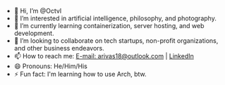 - 👋 Hi, I’m @Octvl
- 👀 I’m interested in artificial intelligence, philosophy, and photography.
- 🌱 I’m currently learning containerization, server hosting, and web development.
- 💞️ I’m looking to collaborate on tech startups, non-profit organizations, and other business endeavors. 
- 📫 How to reach me: <a href="mailto:arivas18@outlook.com">E-mail: arivas18@outlook.com </a> | [LinkedIn](https://www.linkedin.com/in/arivas14)
- 😄 Pronouns: He/Him/His
- ⚡ Fun fact: I'm learning how to use Arch, btw. 

<!---
Octvl/Octvl is a ✨ special ✨ repository because its `README.md` (this file) appears on your GitHub profile.
You can click the Preview link to take a look at your changes.
--->
